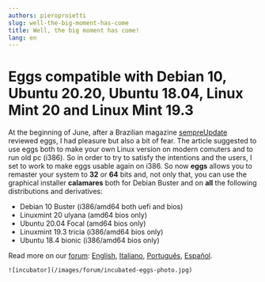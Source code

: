 ```yaml
---
authors: pieroproietti
slug: well-the-big-moment-has-come
title: Well, the big moment has come!
lang: en
---
```


# Eggs compatible with Debian 10, Ubuntu 20.20, Ubuntu 18.04, Linux Mint 20 and Linux Mint 19.3

At the beginning of June, after a Brazilian magazine [sempreUpdate](https://sempreupdate.com.br/penguins-eggs-utilitario-para-criar-sua-propria-distribuicao-linux/) reviewed eggs, I had pleasure but also a bit of fear. The article suggested to use eggs both to make your own Linux version on modern comuters and to run old pc (i386). So in order to try to satisfy the intentions and the users, I set to work to make eggs usable again on i386. So now **eggs** allows you to remaster your system to **32** or **64** bits and, not only that, you can use the graphical installer **calamares** both for Debian Buster and on **all** the following distributions and derivatives:

* Debian 10 Buster (i386/amd64 both uefi and bios)
* Linuxmint 20 ulyana (amd64 bios only)
* Ubuntu 20.04 Focal (amd64 bios only)
* Linuxmint 19.3 tricia (i386/amd64 bios only)
* Ubuntu 18.4 bionic (i386/amd64 bios only)

Read more on our [forum](https://penguins-eggs.net/forum/): [English](https://penguins-eggs.net/forum/topic/13/eggs-compatibles-con-debian-10-ubuntu-20-20-ubuntu-18-04-linux-mint-20-y-linux-mint-19-3), [Italiano](https://penguins-eggs.net/forum/topic/11/eggs-compatibile-con-debian-10-ubuntu-20-20-ubuntu-18-04-linux-mint-20-e-linux-mint-19-3), [Português](https://penguins-eggs.net/forum/topic/12/eggs-compat%C3%ADveis-com-a-debian-10-ubuntu-20-20-ubuntu-18-04-linux-mint-20-e-linux-mint-19-3), [Español](https://penguins-eggs.net/forum/topic/13/eggs-compatibles-con-debian-10-ubuntu-20-20-ubuntu-18-04-linux-mint-20-y-linux-mint-19-3).

```
![incubator](/images/forum/incubated-eggs-photo.jpg)
```

